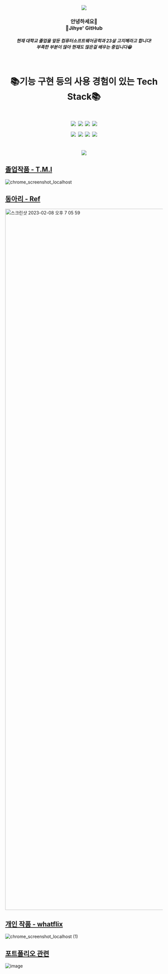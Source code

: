 <div align="center";>
  <img src="https://capsule-render.vercel.app/api?type=waving&color=auto&height=200&section=header&text=Jihye&fontSize=90" />
</div>

<div align="center";>
<h3>
안녕하세요👋  <br>
🌱Jihye' GitHub <br>
 </h3> 
 
<h5>
현재 대학교 졸업을 앞둔 컴퓨터소프트웨어공학과 23살 고지혜라고 합니다! <br>
부족한 부분이 많아 현재도 많은걸 배우는 중입니다😁<br>
</h5>
</div>
<br>
<div align="center";>
<h1> 📚기능 구현 등의 사용 경험이 있는 Tech Stack📚<h1>

<img src="https://img.shields.io/badge/html5-E34F26?style=flat&logo=html5&logoColor=white"/>
<img src="https://img.shields.io/badge/css3-1572B6?style=flat&logo=css3&logoColor=white"/>
<img src="https://img.shields.io/badge/JavaScript-F7DF1E?style=flat&logo=JavaScript&logoColor=white"/>
<img src="https://img.shields.io/badge/MySQL-4479A1?style=flat&logo=MySQL&logoColor=white"/>

  <br>

<img src="https://img.shields.io/badge/GitHub-181717?style=flat&logo=GitHub&logoColor=white"/>
<img src="https://img.shields.io/badge/Eclipse IDE-2C2255?style=flat&logo=Eclipse IDE&logoColor=white"/>
<img src="https://img.shields.io/badge/Apache Tomcat-F8DC75?style=flat&logo=Apache Tomcat&logoColor=white"/>
<img src="https://img.shields.io/badge/Visual Studio-5C2D91?style=flat&logo=Visual Studio&logoColor=white"/>
</div>
  
  <br>
  
<div align="center";>
<img src="https://github-readme-stats.vercel.app/api?username=ycs-202007072&show_icons=true&theme=dracula">

</div>

  
## [졸업작품 - T.M.I](https://github.com/ycs-202007028/test-mania-island)
![chrome_screenshot_localhost](https://user-images.githubusercontent.com/80028726/217519558-b1615fe8-5073-4413-bd90-4a361a3d1ccc.png)  
  
## [동아리 - Ref](https://github.com/ycs-201607083/web-reference) 
<img width="2238" alt="스크린샷 2023-02-08 오후 7 05 59" src="https://user-images.githubusercontent.com/80028726/217518941-c15a2c4f-5e9c-4840-9ef1-b13736f7c332.png">  
  
## [개인 작품 - whatflix](https://github.com/ycs-202007072/whatflix) 
![chrome_screenshot_localhost (1)](https://user-images.githubusercontent.com/80028726/217519853-b2da62e8-466c-4a7b-a600-cbde12d5bc5f.png)
  
## [포트폴리오 관련](https://github.com/ycs-202007072/webking)
![image](https://user-images.githubusercontent.com/80028726/217519631-e360cb32-96a6-4620-8197-2acefada4d33.png)
